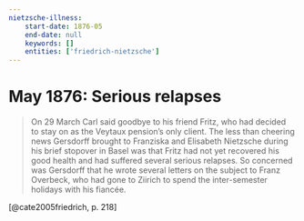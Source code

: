 ```yaml
---
nietzsche-illness:
    start-date: 1876-05
    end-date: null
    keywords: []
    entities: ['friedrich-nietzsche']
---
```


# May 1876: Serious relapses

> On 29 March Carl said goodbye to his friend Fritz, who had decided to stay on
> as the Veytaux pension’s only client. The less than cheering news Gersdorff
> brought to Franziska and Elisabeth Nietzsche during his brief stopover in
> Basel was that Fritz had not yet recovered his good health and had suffered
> several serious relapses. So concerned was Gersdorff that he wrote several
> letters on the subject to Franz Overbeck, who had gone to Ziirich to spend
> the inter-semester holidays with his fiancée.

[@cate2005friedrich, p. 218]
